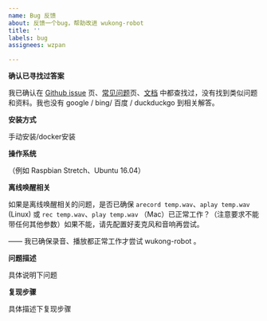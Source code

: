 ```yaml
---
name: Bug 反馈
about: 反馈一个bug，帮助改进 wukong-robot
title: ''
labels: bug
assignees: wzpan

---
```


**确认已寻找过答案**

我已确认在 [Github issue](https://github.com/wzpan/wukong-robot/issues) 页、[常见问题](https://github.com/wzpan/wukong-robot/wiki/troubleshooting)页、[文档](http://wukong.hahack.com) 中都查找过，没有找到类似问题和资料。我也没有 google / bing/ 百度 / duckduckgo 到相关解答。

**安装方式**

手动安装/docker安装

**操作系统**

（例如 Raspbian Stretch、Ubuntu 16.04）

**离线唤醒相关**

如果是离线唤醒相关的问题，是否已确保 `arecord temp.wav`、`aplay temp.wav` (Linux) 或 `rec temp.wav`、`play temp.wav` （Mac）已正常工作？（注意要求不能带任何其他参数）如果不能，请先配置好麦克风和音响再尝试。

—— 我已确保录音、播放都正常工作才尝试 wukong-robot 。

**问题描述**

具体说明下问题

**复现步骤**

具体描述下复现步骤
